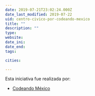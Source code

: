 ```yaml
---
date: 2019-07-21T23:02:24.000Z
date_last_modified: 2019-07-22
uid: centro-civico-por-codeando-mexico
title: ""
description: ""
type: 
website: 
date_ini: 
date_end: 
tags:

cities: 

---
```


Esta iniciativa fue realizada por:

- [Codeando México](/i/codeando-mexico.html)
